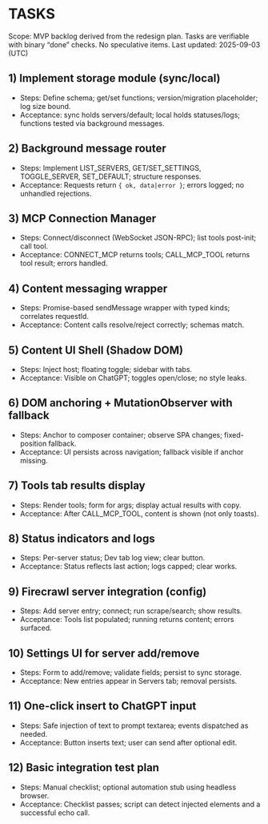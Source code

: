 # TASKS

Scope: MVP backlog derived from the redesign plan. Tasks are verifiable with binary “done” checks. No speculative items.
Last updated: 2025-09-03 (UTC)

## 1) Implement storage module (sync/local)
- Steps: Define schema; get/set functions; version/migration placeholder; log size bound.
- Acceptance: sync holds servers/default; local holds statuses/logs; functions tested via background messages.

## 2) Background message router
- Steps: Implement LIST_SERVERS, GET/SET_SETTINGS, TOGGLE_SERVER, SET_DEFAULT; structure responses.
- Acceptance: Requests return `{ ok, data|error }`; errors logged; no unhandled rejections.

## 3) MCP Connection Manager
- Steps: Connect/disconnect (WebSocket JSON-RPC); list tools post-init; call tool.
- Acceptance: CONNECT_MCP returns tools; CALL_MCP_TOOL returns tool result; errors handled.

## 4) Content messaging wrapper
- Steps: Promise-based sendMessage wrapper with typed kinds; correlates requestId.
- Acceptance: Content calls resolve/reject correctly; schemas match.

## 5) Content UI Shell (Shadow DOM)
- Steps: Inject host; floating toggle; sidebar with tabs.
- Acceptance: Visible on ChatGPT; toggles open/close; no style leaks.

## 6) DOM anchoring + MutationObserver with fallback
- Steps: Anchor to composer container; observe SPA changes; fixed-position fallback.
- Acceptance: UI persists across navigation; fallback visible if anchor missing.

## 7) Tools tab results display
- Steps: Render tools; form for args; display actual results with copy.
- Acceptance: After CALL_MCP_TOOL, content is shown (not only toasts).

## 8) Status indicators and logs
- Steps: Per-server status; Dev tab log view; clear button.
- Acceptance: Status reflects last action; logs capped; clear works.

## 9) Firecrawl server integration (config)
- Steps: Add server entry; connect; run scrape/search; show results.
- Acceptance: Tools list populated; running returns content; errors surfaced.

## 10) Settings UI for server add/remove
- Steps: Form to add/remove; validate fields; persist to sync storage.
- Acceptance: New entries appear in Servers tab; removal persists.

## 11) One-click insert to ChatGPT input
- Steps: Safe injection of text to prompt textarea; events dispatched as needed.
- Acceptance: Button inserts text; user can send after optional edit.

## 12) Basic integration test plan
- Steps: Manual checklist; optional automation stub using headless browser.
- Acceptance: Checklist passes; script can detect injected elements and a successful echo call.
